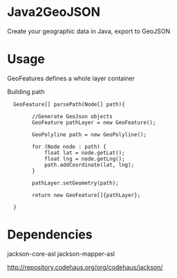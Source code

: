 Java2GeoJSON
============

Create your geographic data in Java, export to GeoJSON

Usage
==========

GeoFeatures defines a whole layer container

Building path

      GeoFeature[] parsePath(Node[] path){
  		
      		//Generate GeoJson objects
      		GeoFeature pathLayer = new GeoFeature();
      		
      		GeoPolyline path = new GeoPolyline();		
      		
      		for (Node node : path) {						
      			float lat = node.getLat();
      			float lng = node.getLng();
      			path.addCoordinate(lat, lng);									
      		}
      		
      		pathLayer.setGeometry(path);
      		
      		return new GeoFeature[]{pathLayer};
  				
      }

Dependencies
==========

jackson-core-asl
jackson-mapper-asl
  
  http://repository.codehaus.org/org/codehaus/jackson/
